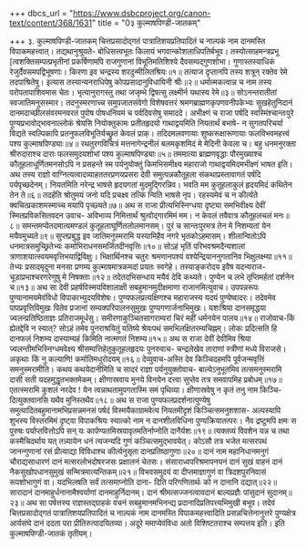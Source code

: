 +++
dbcs_url = "https://www.dsbcproject.org/canon-text/content/368/1631"
title = "0३ कुल्माषपिण्डी-जातकम्"

+++
३. कुल्माषपिण्डी-जातकम्
चित्तप्रसादोद्गतं पात्रातिशयप्रतिपादितं च नाल्पकं नाम दानमस्ति विपाकमहत्त्वात्। तद्यथानुश्रूयते-
बोधिसत्त्वभूतः किलायं भगवान्कोशलाधिपतिर्बभूव। तस्योत्साहमन्त्रप्रभू [त्वशक्तिसम्पत्प्रभृतीनां प्रकर्षिणामपि राजगुणानां विभूतिमतिशिश्ये दैवसम्पद्गुणशोभा।
गुणास्तस्याधिकं रेजुर्दैवसमपद्विभूषणाः। 
किरणा इव चन्द्रस्य शरदुन्मीलितश्रियः॥१॥
तत्याज दृप्तानपि तस्य शत्रून् रक्तेव रेमे तदपाश्रितेषु। 
इत्यास तस्यान्यनराधिपेषु कोपप्रसादानुविधायिनी श्रीः॥२॥
धर्मात्मकत्वान्न च नाम तस्य परोपतापाशिवमास चेतः। 
भृत्यानुरागस्तु तथा जजृम्भे द्विषत्सु लक्ष्मीर्न यथास्य रेमे॥३॥
सोऽनन्तरातीतां स्वजातिमनुसस्मार। तदनुस्मरणाच्च समुपजातसंवेगो विशेषवत्तरं श्रमणब्राह्मणकृपणवनीपकेभ्यः सुखहेतुनिदानं दानमदाच्छीलसंवरमनवरतं पुपोष पोषधनियमं च पर्वदिवसेषु समाददे। अभीक्ष्णं च राजा पर्षदि स्वस्मिंश्चान्तःपुरे पुण्यप्रभावोद्भावनाल्लोकं श्रेयसि नियोक्तुकामः प्रतीतहृदयो गाथाद्वयमिति नियतार्थं बभाषे-
न सुगतपरिचर्या विद्यते स्वल्पिकापि 
प्रतनुफलविभूतिर्यच्छ्रुतं केवलं प्राक्। 
तदिदमलवणायाः शुष्करूक्षारूणायाः 
फलविभवमहत्त्वं पश्य कुल्माषपिण्ड्याः॥४॥
रथतुरगविचित्रं मत्तनागेन्द्रनीलं 
बलमकृशमिदं मे मेदिनी केवला च। 
बहु धनमनुरक्ता श्रीरुदाराश्च दाराः 
फलसमुदयशोभां पश्य कुल्माषपिण्ड्याः॥५॥
तममात्या ब्राह्मणवृद्धाः पौरमुख्याश्च कौतूहलाधूर्णितमनसोऽपि न प्रसहन्ते स्म पर्यनुयोक्तुं किमभिसमीक्ष्य महाराजो गाथाद्वयमिदमभीक्ष्णं भाषत इति। अथ तस्य राज्ञो वाग्नित्यत्वादव्याहततरप्रणयप्रसरा देवी समुत्पन्नकौतूहला संकथाप्रस्तावागतं पर्षदि पर्यपृच्छदेनम्।
नियतमिति नरेन्द्र भाषसे हृदयगतां मुदमुद्गिरन्निव। 
भवति मम कुतूहलाकुलं हृदयमिदं कथितेन तेन ते॥६॥
तदर्हति श्रोतुमयं जनो यदि प्रचक्ष्व तत्किं न्विति भाषसे नृप। 
रहस्यमेवं च न कीर्त्यते क्वचित्प्रकाशमस्माच्च मयापि पृच्छ्यते॥७॥
अथ स राजा प्रीत्यभिस्निग्धया दृष्ट्या समभिवीक्ष्य देवीं स्मितप्रविकसितवदन उवाच-
अविभाव्य निमित्तार्थं श्रुत्वोद्गारमिमं मम। 
न केवलं तवैवात्र कौतूहलचलं मनः॥८॥
समन्तमप्येतदमात्यमण्डलं कुतूहलाघूर्णितलोलमानसम्। 
पुरं च सान्तःपुरमत्र तेन मे निशम्यतां येन मयैवमुच्यते॥९॥
सुप्तप्रबुद्ध इव जातिमनुस्मरामि 
यस्यामिहैव नगरे भृतकोऽहमासम्। 
शीलान्वितोऽपि धनमात्रसमुच्छ्रितेभ्यः 
कर्माभिराधनसमर्जितदीनवृत्तिः॥१०॥
सोऽहं भृतिं परिभवश्रमदैन्यशालां 
त्राणाशयात्स्वयमवृत्तिभयाद्विविक्षुः। 
भिक्षार्थिनश्च चतुरः श्रमणानपश्यं 
वश्येन्द्रियाननुगतानिव भिक्षुलक्ष्म्या॥११॥
तेभ्यः प्रसादमृदुना मनसा प्रणम्य 
कुल्माषमात्रकमदां प्रयतः स्वगेहे। 
तस्याङ्करोदय इवैष यदन्यराज-
चूडाप्रभाश्चरणरेणुषु मे निषक्ताः॥१२॥
तदेतदभिसन्धाय मयैवं देवि कथ्यते। 
पुण्येन च लभे तृप्तिमर्हतां दर्शनेन च॥१३॥
अथ सा देवी प्रहर्षविस्मयविशालाक्षी सबहुमानमुदीक्षमाणा राजानमित्युवाच। उपपन्नरूपः पुण्यानामयमेवंविधो विपाकाभ्युदयविशेषः। पुण्यफलप्रत्यक्षिणश्च महाराजस्य यदयं पुण्येष्वादरः। तदेवमेव पापप्रवृत्तिविमुखः पितेव प्रजानां सम्यक्परिपालनसुमुखः पुण्यगणार्जनाभिमुखः।
यशःश्रिया दानसमृद्धया ज्वलन्प्रतिष्ठिताज्ञः प्रतिराजमूर्धसु। 
समीरणाकुञ्चितसागराम्वरां चिरं महीं धर्मनयेन पालय॥१४॥
राजोवाच-किं ह्येतद्देवि न स्यात्?
सोऽहं तमेव पुनराश्रयितुं यतिष्ये 
श्रेयःपथं समभिलक्षितरम्यचिह्नम्। 
लोकः प्रदित्सति हि दानफलं निशम्य 
दास्याम्यहं किमिति नात्मगतं निशम्य॥१५॥
अथ स राजा देवीं देवीमिव श्रिया ज्वलन्तीमभिस्निग्धमवेक्ष्य श्रीसम्पत्तिहेतुकुतूहलहृदयः पुनरुवाच-
चन्द्रलेखेव ताराणां स्त्रीणां मध्ये विराजसे। 
अकृथाः किं नु कल्याणि! कर्मातिमधुरोदयम्॥१६॥
देव्युवाच-अस्ति देव किञ्चिदहमपि पूर्वजन्मवृत्तिं समनुस्मरामीति। कथय कथयेदानीमिति च सादरं राज्ञा पर्यनुयुक्तोवाच-
बाल्येऽनुभूतमिव तत्समनुस्मरामि 
दासी सती यदहमुद्धृतभक्तमेकम्। 
क्षीणास्रवाय मुनये विनयेन दत्त्वा 
सुप्तेव तत्र समवापमिह प्रबोधम्॥१७॥
एतत्स्मरामि कुशलं नरदेव ! येन 
त्वन्नाथतामुपगतास्मि समं पृथिव्या। 
क्षीणास्रवेषु न कृतं तनु नाम किञ्चि-
दित्युक्तवानसि यथैव मुनिस्तथैव॥१८॥
अथ स राजा पुण्यफलप्रदर्शनात्पुण्येषु समुत्पादितबहुमानामभिप्रसन्नमनसं पर्षदं विस्मयैकाग्रामवेत्य नियतमीदृशं किञ्चित्समनुशशास-
अल्पस्यापि शुभस्य विस्तरमिमं दृष्ट्वा विपाकश्रियः 
स्यात्को नाम न दानशीलविधिना पुण्यक्रियातत्परः। 
नैव द्रष्टुमपि क्षमः स पुरुषः पर्याप्तवित्तोऽपि सन् 
यः कार्पण्यतमिस्रयावृतमतिर्नाप्नोति दानैर्यशः॥१९॥
त्यक्तव्यं विवशेन यन्न च तथा कस्मैचिदर्थाय यत् 
तन्न्यायेन धनं त्यजन्यदि गुणं कञ्चित्समुद्भावयेत्। 
कोऽसौ तत्र भजेत मत्सरपथं जानन्गुणानां रसं 
प्रीत्याद्या विविधाश्च कीर्त्यनुसृता दानप्रतिष्ठागुणाः॥२०॥
दानं नाम महानिधानमनुगं चौराद्यसाधारणं 
दानं मत्सरलोभदोषरजसः प्रक्षालनं चेतसः। 
संसाराध्वपरिश्रमापनयनं दानं सुखं वाहनं 
दानं नैकसुखोपधानसुमुखं सन्मित्रमात्यन्तिकम्॥२१॥
विभवसमुदयं वा दीप्तमाज्ञागुणं वा 
त्रिदशपुरनिवासं रूपशोभागुणं वा। 
यदभिलषति सर्वं तत्समाप्नोति दाना-
दिति परिगणितार्थः को न दानानि दद्यात्॥२२॥
सारादानं दानमाहुर्धनानामैश्वर्याणां दानमाहुर्निदानम्। 
दानं श्रीमत्सज्जनत्वावदानं बाल्यप्रज्ञैः पांसुदानं सुदानम्॥२३॥
अथ सा पर्षत्तस्य राज्ञस्तद्ग्राहकं वचनं सबहुमानमभिनन्द्य प्रदानादिप्रतिपत्त्यभिमुखी बभूव।
तदेवं चित्तप्रसादोद्गतं पात्रातिशयप्रतिपादितं च नाल्पकं नाम दानमस्ति विपाकमहत्त्वादिति प्रसन्नचित्तेनानुत्तरे पुण्यक्षेत्र आर्यसंघे दानं ददता परा प्रीतिरुत्पादयितव्या। अदूरे ममाप्येवंविधा अतो विशिष्टतराश्च सम्पत्तय इति।
इति कुल्माषपिण्डी-जातकं तृतीयम्।
